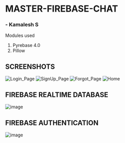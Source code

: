 # MASTER-FIREBASE-CHAT
### - Kamalesh S
Modules used
1. Pyrebase 4.0
2. Pillow


## SCREENSHOTS
![Login_Page](https://user-images.githubusercontent.com/70477035/124493459-488d7480-ddd3-11eb-8212-1a5a9c0bf78b.jpg)
![SignUp_Page](https://user-images.githubusercontent.com/70477035/124493474-4c20fb80-ddd3-11eb-8ae3-0e61ac5170c9.jpg)
![Forgot_Page](https://user-images.githubusercontent.com/70477035/124493491-50e5af80-ddd3-11eb-9b2d-e5e6a2f0d532.jpg)
![Home](https://user-images.githubusercontent.com/70477035/124495165-68259c80-ddd5-11eb-8169-0eaa6343533f.jpg)

## FIREBASE REALTIME DATABASE
![image](https://user-images.githubusercontent.com/70477035/124497349-5691c400-ddd8-11eb-83ee-33d94865e1c2.png)

## FIREBASE AUTHENTICATION
![image](https://user-images.githubusercontent.com/70477035/124497382-65787680-ddd8-11eb-8bc9-e86bda06365e.png)
